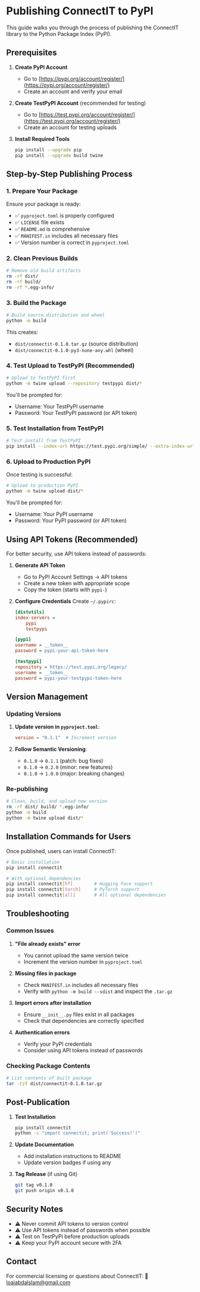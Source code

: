 # Publishing ConnectIT to PyPI

This guide walks you through the process of publishing the ConnectIT library to the Python Package Index (PyPI).

## Prerequisites

1. **Create PyPI Account**
   - Go to [https://pypi.org/account/register/](https://pypi.org/account/register/)
   - Create an account and verify your email

2. **Create TestPyPI Account** (recommended for testing)
   - Go to [https://test.pypi.org/account/register/](https://test.pypi.org/account/register/)
   - Create an account for testing uploads

3. **Install Required Tools**
   ```bash
   pip install --upgrade pip
   pip install --upgrade build twine
   ```

## Step-by-Step Publishing Process

### 1. Prepare Your Package

Ensure your package is ready:
- ✅ `pyproject.toml` is properly configured
- ✅ `LICENSE` file exists
- ✅ `README.md` is comprehensive
- ✅ `MANIFEST.in` includes all necessary files
- ✅ Version number is correct in `pyproject.toml`

### 2. Clean Previous Builds

```bash
# Remove old build artifacts
rm -rf dist/
rm -rf build/
rm -rf *.egg-info/
```

### 3. Build the Package

```bash
# Build source distribution and wheel
python -m build
```

This creates:
- `dist/connectit-0.1.0.tar.gz` (source distribution)
- `dist/connectit-0.1.0-py3-none-any.whl` (wheel)

### 4. Test Upload to TestPyPI (Recommended)

```bash
# Upload to TestPyPI first
python -m twine upload --repository testpypi dist/*
```

You'll be prompted for:
- Username: Your TestPyPI username
- Password: Your TestPyPI password (or API token)

### 5. Test Installation from TestPyPI

```bash
# Test install from TestPyPI
pip install --index-url https://test.pypi.org/simple/ --extra-index-url https://pypi.org/simple/ connectit
```

### 6. Upload to Production PyPI

Once testing is successful:

```bash
# Upload to production PyPI
python -m twine upload dist/*
```

You'll be prompted for:
- Username: Your PyPI username
- Password: Your PyPI password (or API token)

## Using API Tokens (Recommended)

For better security, use API tokens instead of passwords:

1. **Generate API Token**
   - Go to PyPI Account Settings → API tokens
   - Create a new token with appropriate scope
   - Copy the token (starts with `pypi-`)

2. **Configure Credentials**
   Create `~/.pypirc`:
   ```ini
   [distutils]
   index-servers =
       pypi
       testpypi

   [pypi]
   username = __token__
   password = pypi-your-api-token-here

   [testpypi]
   repository = https://test.pypi.org/legacy/
   username = __token__
   password = pypi-your-testpypi-token-here
   ```

## Version Management

### Updating Versions

1. **Update version in `pyproject.toml`**:
   ```toml
   version = "0.1.1"  # Increment version
   ```

2. **Follow Semantic Versioning**:
   - `0.1.0` → `0.1.1` (patch: bug fixes)
   - `0.1.0` → `0.2.0` (minor: new features)
   - `0.1.0` → `1.0.0` (major: breaking changes)

### Re-publishing

```bash
# Clean, build, and upload new version
rm -rf dist/ build/ *.egg-info/
python -m build
python -m twine upload dist/*
```

## Installation Commands for Users

Once published, users can install ConnectIT:

```bash
# Basic installation
pip install connectit

# With optional dependencies
pip install connectit[hf]        # Hugging Face support
pip install connectit[torch]     # PyTorch support
pip install connectit[all]       # All optional dependencies
```

## Troubleshooting

### Common Issues

1. **"File already exists" error**
   - You cannot upload the same version twice
   - Increment the version number in `pyproject.toml`

2. **Missing files in package**
   - Check `MANIFEST.in` includes all necessary files
   - Verify with `python -m build --sdist` and inspect the `.tar.gz`

3. **Import errors after installation**
   - Ensure `__init__.py` files exist in all packages
   - Check that dependencies are correctly specified

4. **Authentication errors**
   - Verify your PyPI credentials
   - Consider using API tokens instead of passwords

### Checking Package Contents

```bash
# List contents of built package
tar -tzf dist/connectit-0.1.0.tar.gz
```

## Post-Publication

1. **Test Installation**
   ```bash
   pip install connectit
   python -c "import connectit; print('Success!')"
   ```

2. **Update Documentation**
   - Add installation instructions to README
   - Update version badges if using any

3. **Tag Release** (if using Git)
   ```bash
   git tag v0.1.0
   git push origin v0.1.0
   ```

## Security Notes

- ⚠️ Never commit API tokens to version control
- ⚠️ Use API tokens instead of passwords when possible
- ⚠️ Test on TestPyPI before production uploads
- ⚠️ Keep your PyPI account secure with 2FA

## Contact

For commercial licensing or questions about ConnectIT:
📧 loaiabdalslam@gmail.com